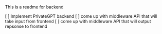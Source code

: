 This is a readme for backend

[ ] Implement PrivateGPT backend
[ ] come up with middleware API that will take input from frontend
[ ] come up with middleware API that will output repsonse to frontend